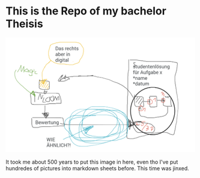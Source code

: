 # This is the Repo of my bachelor Theisis

![How][how]

[//]: # (LINKS)

[//]: # (IMAGES)

[how]: doc/images/howIexplainmythesistofriends.png
It took me about 500 years to put this image in here, even tho I've put hundredes of pictures into markdown sheets before. This time was jinxed.
